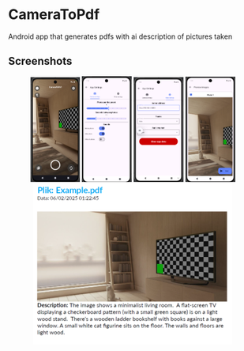 # CameraToPdf
Android app that generates pdfs with ai description of pictures taken

## Screenshots
<p align="center">
  <img src="https://raw.githubusercontent.com/Gamowy/CameraToPdf/refs/heads/main/screenshots/Screenshot1.png" width="20%">
  <img src="https://raw.githubusercontent.com/Gamowy/CameraToPdf/refs/heads/main/screenshots/Screenshot2.png" width="20%">
  <img src="https://raw.githubusercontent.com/Gamowy/CameraToPdf/refs/heads/main/screenshots/Screenshot3.png" width="20%">
  <img src="https://raw.githubusercontent.com/Gamowy/CameraToPdf/refs/heads/main/screenshots/Screenshot4.png" width="20%">
  <img src="https://raw.githubusercontent.com/Gamowy/CameraToPdf/refs/heads/main/screenshots/Screenshot5.png" width="80%">
</p>

